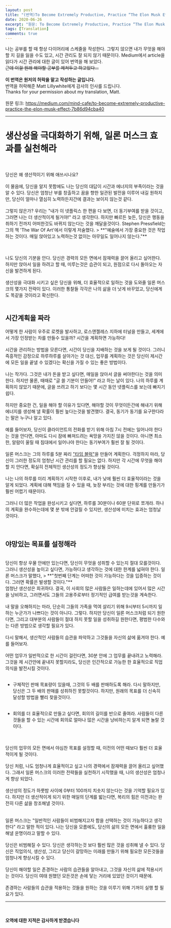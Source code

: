 ```yaml
---
layout: post
title: "(번역)To Become Extremely Productive, Practice “The Elon Musk Effect”"
date: 2020-06-26
excerpt: "원문: To Become Extremely Productive, Practice “The Elon Musk Effect” - Matt Lillywhite"
tags: [Translation]
comments: true
---
```


 나는 공부를 할 때 항상 다이어리에 스케줄을 작성한다. 그렇지 않으면 내가 무엇을 해야 할 지 길을 잃을 수도 있고, 시간 관리도 잘 되지 않기 때문이다. Medium에서 article을 읽다가 시간 관리에 대한 글이 있어 번역을 해 보았다. <br>
 ~~근데 이걸 원래 해야할 공부를 제쳐두고 하고있다...~~
 <br>
 <br>
**이 번역은 원저의 허락을 맡고 작성하는 글입니다.**
<br>
번역을 허락해준 Matt Lillywhite에게 감사의 인사를 드립니다. <br>
Thanks for your permission about my translation, Matt.
<br><br>
 원문 링크: <https://medium.com/mind-cafe/to-become-extremely-productive-practice-the-elon-musk-effect-7b86d94cba40>
<br>


---
# 생산성을 극대화하기 위해, 일론 머스크 효과를 실천해라
<br>
<br>
당신은 왜 생산적이기 위해 애쓰시나요?
<br> <br>
이 물음에, 당신을 알지 못함에도 나는 당신의 대답이 시간과 에너지의 부족이라는 것을 알 수 있다. 당신은 엄청난 부를 창출하고 꿈을 향한 일관된 발전을 이루어 내길 원하지만, 당신이 얼마나 열심히 노력하든지간에 결과는 보이지 않는것 같다.
<br> <br>
그렇지 않은가? 우리는 "내가 이 넷플릭스 한 편을 다 보면, 더 동기부여를 받을 것이고, 그러면 나는 더 생산적이게 될거야!" 라고 생각한다. 하지만 빠르든 늦든, 당신은 행동을 취하기 전까지 어떠한것도 바뀌지 않는다는 것을 깨달을것이다. Stephen Pressfield는 그의 책 'The War Of Art'에서 이렇게 저술했다.
> **"예술에서 가장 중요한 것은 작업하는 것이다. 매일 앉아있고 노력하는것 없이는 아무일도 일어나지 않는다."**

<br><br>
나도 당신의 기분을 안다. 당신은 경력의 모든 면에서 잠재력을 끌어 올리고 싶어한다. 하지만 앉아서 일을 하려고 할 때, 미루는것은 습관이 되고, 원점으로 다시 돌아오는 자신을 발견하게 된다.
<br><br>
생산성을 극대화 시키고 싶은 당신을 위해, 더 효율적으로 일하는 것을 도와줄 일론 머스크의 몇가지 전략이 있다. 이러한 통찰들 각각은 나의 삶을 더 낫게 바꾸었고, 당신에게도 똑같을 것이라고 확신한다.
<br> <br>
## 시간계획을 짜라
어떻게 한 사람이 우주로 로켓을 발사하고, 로스앤젤레스 지하에 터널을 만들고, 세계에서 가장 인정받는 차를 만들수 있을까? 시간을 계획하면 가능하다!
<br><br>
시간을 관리하는 방법을 모른다면, 시간이 당신을 지배하는 것을 보게 될 것이다. 그러니 즉흥적인 감정으로 하루하루를 살아가는 것 대신, 업무를 계획하는 것은 당신이 제시간에 모든 일을 끝낼 수 있겠다는 확신을 가질 수 있는 좋은 방법이다.
<br> <br>
나는 작가다. 그것은 내가 돈을 받고 싶다면, 매일을 앉아서 글을 써야한다는 것을 의미한다. 하지만 물론, 때때로 "글 쓸 기분이 안들어!" 라고 하는 날이 있다. 나의 하루를 계획하지 않았기 때문에, 글을 쓰려고 하기 보다는 몇 시간 동안 넷플릭스를 보는데 빠지기 쉽다.
<br> <br>
하지만 중요한 건, 일을 해야 할 이유가 있다면, 해야할 것이 무엇이든간에 해내기 위해 에너지를 생성해 낼 확률이 훨씬 높다는것을 발견했다. 결국, 동기가 동기를 요구한다라는 말은 누구나 알고 있다.
<br> <br>
예를 들어보자, 당신이 클라이언트의 전화를 받기 위해 아침 7시 전에는 일어나야 한다는 것을 안다면, 아마도 다시 잠에 빠져드려는 욕망을 가지진 않을 것이다. 아니면 최소한, 알람이 울릴 때 침대에서 일어나야 한다는 동기부여가 훨씬 잘 될 것이다.
<br> <br>
일론 머스크는 그의 하루를 5분 짜리 ["타임 블럭"](https://www.entrepreneur.com/article/312193)을 만들어 계획한다. 걱정하지 마라, 당신이 그러한 정도의 엄청난 시간 관리를 할 필요는 없다. 하지만 각 시간에 무엇을 해야 할 지 안다면, 확실히 전체적인 생산성의 정도가 향상될 것이다.
<br> <br>
나는 나의 하루를 미리 계획하기 시작한 이후로, 내가 낮에 훨씬 더 효율적이라는 것을 알게 되었다. 계획에 대해 책임을 질 수 있을 때, 늦장 부리는 것에 대한 핑계를 만들기가 훨씬 어렵기 때문이다.
<br> <br>
그러니 더 많은 작업을 완성시키고 싶다면, 하루를 30분이나 60분 단위로 쪼개라. 하나의 계획을 완수하는데에 몇 분 밖에 안걸릴 수 있지만, 생산성에 미치는 효과는 엄청날 것이다.
<br> <br> <br>
## 야망있는 목표를 설정해라
<br>
당신이 항상 우물 안에만 있는다면, 당신이 무엇을 성취할 수 있는지 절대 모를것이다.
그러니 생산성을 높이고 싶다면, 가능하다고 생각하는 것에 대한 한계를 넓혀야 한다.
일론 머스크가 말했다,
 > **"첫번째 단계는 어떠한 것이 가능하다는 것을 입증하는 것이다. 그러면 확률은 발생할 것이다."**

<br>
엄청난 생산성은 희귀하다. 결국, 이 사회의 많은 사람들은 일하는데에 있어서 많은 시간을 낭비하고, 그러면서도 그들의 고용주로부터 정기적인 급여를 받는것을 계속한다.
<br> <br>
내 말을 오해하지는 마라, 단순히 그들의 가족을 먹여 살리기 위해 9시부터 5시까지 일하는 누군가가 나쁘다는 것이 아니다. 그렇다. 하지만 당신이 일론 머스크처럼 되기 원한다면, 그리고 대부분의 사람들이 절대 하지 못할 일을 성취하길 원한다면, 평범한 다수와는 다른 방법으로 생각할 필요가 있다.
<br> <br>
다시 말해서, 생산적인 사람들의 습관을 파악하고 그것들을 자신의 삶에 옮겨야 한다.
예를 들어보자.
<br> <br>
	어떤 업무가 일반적으로 한 시간이 걸린다면, 30분 안에 그 업무를 끝내려고 노력해라.
	그것을 제 시간안에 끝내지 못할지라도, 당신은 인간적으로 가능한 한 효율적으로 직업의식을
	발전시킬 것이다.
<br> <br>

- 구체적인 판매 목표량이 있을때, 그것의 두 배를 판매하도록 해라. 다시 말하지만, 당신은 그 두 배의 판매를 성취하진 못할것이다. 하지만, 원래의 목표를 더 신속히 달성할 방법을 빨리 찾을것이다.
<br><br>

- 회의를 더 효율적으로 만들고 싶다면, 회의의 길이를 반으로 줄여라. 사람들이 다른 것들을 할 수 있는 시간에 회의로 얼마나 많은 시간을 낭비하는지 알게 되면 놀랄 것이다.


<br> <br>
당신의 업무의 모든 면에서 야심찬 목표를 설정할 때, 이전의 어떤 때보다 훨씬 더 효율적이게 될 것이다.
<br> <br>
당신 처럼, 나도 엄청나게 효율적이고 싶고 나의 경력에서 잠재력을 끌어 올리고 싶어했다. 그래서 일론 머스크의 이러한 전략들을 실천하기 시작했을 때, 나의 생산성은 엄청나게 향상 되었다.
<br> <br>
생산성의 정도가 하룻밤 사이에 0부터 100까지 치솟지 않는다는 것을 기억할 필요가 있다. 하지만 더 생산적이게 되기 위한 매일의 단계를 밟는다면, 복리의 힘은 이전과는 완전히 다른 삶을 창조해낼 것이다.
<br> <br> <br>
일론 머스크는 "일반적인 사람들이 비범해지고자 함을 선택하는 것이 가능하다고 생각한다" 라고 말한 적이 있다. 나는 당신을 모름에도, 당신의 삶의 모든 면에서 훌륭한 일을 해낼 운명이라고 말할 수 있다.
<br> <br>
당신은 비범해질 수 있다. 당신은 생각하는것 보다 훨씬 많은 것을 성취해 낼 수 있다. 당신은 직업의식, 생산성, 그리고 당신이 갈망하는 미래를 만들기 위해 필요한 모든것들을 엄청나게 향상시킬 수 있다.
<br> <br>
당신이 해야할 일은 존경하는 사람의 습관들을 알아내고, 그것을 자신의 삶에 적용시키는 것이다. 당신이 여태 원했던 모든것은 손에 닿는 거리에 있었던 것이기 때문에.
<br> <br>
존경하는 사람들의 습관을 적용하는 것들을 원하는 것을 이루기 위해 기꺼이 실행 할 필요가 있다.
<br>


---

<br><br>
**오역에 대한 지적은 감사하게 받겠습니다**
